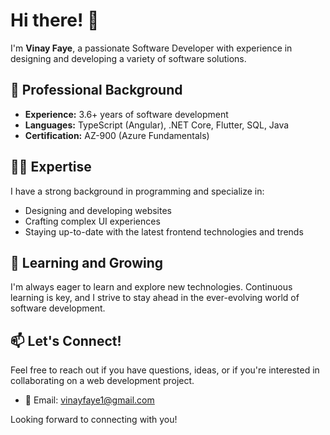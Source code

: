 # Hi there! 👋

I'm **Vinay Faye**, a passionate Software Developer with experience in designing and developing a variety of software solutions.

## 💼 Professional Background

- **Experience:** 3.6+ years of software development
- **Languages:** TypeScript (Angular), .NET Core, Flutter, SQL, Java
- **Certification:** AZ-900 (Azure Fundamentals)

## 🧑‍💻 Expertise

I have a strong background in programming and specialize in:

- Designing and developing websites
- Crafting complex UI experiences
- Staying up-to-date with the latest frontend technologies and trends

## 🌱 Learning and Growing

I'm always eager to learn and explore new technologies. Continuous learning is key, and I strive to stay ahead in the ever-evolving world of software development.

## 📫 Let's Connect!

Feel free to reach out if you have questions, ideas, or if you're interested in collaborating on a web development project.

- 📧 Email: vinayfaye1@gmail.com

Looking forward to connecting with you!
